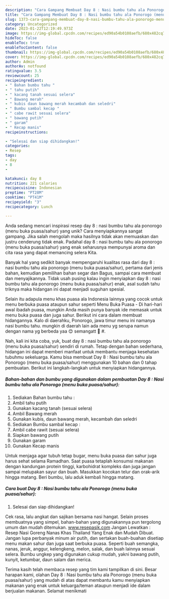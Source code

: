 ```yaml
---
description: "Cara Gampang Membuat Day 8 : Nasi bumbu tahu ala Ponorogo (menu buka puasa/sahur) yang Enak"
title: "Cara Gampang Membuat Day 8 : Nasi bumbu tahu ala Ponorogo (menu buka puasa/sahur) yang Enak"
slug: 1373-cara-gampang-membuat-day-8-nasi-bumbu-tahu-ala-ponorogo-menu-buka-puasa-sahur-yang-enak
category: Uncategorized
date: 2023-01-22T12:19:49.973Z
image: https://img-global.cpcdn.com/recipes/ed90a54b0108aefb/680x482cq70/day-8-nasi-bumbu-tahu-ala-ponorogo-menu-buka-puasasahur-foto-resep-utama.jpg
hideToc: false
enableToc: true
enableTocContent: false
thumbnail: https://img-global.cpcdn.com/recipes/ed90a54b0108aefb/680x482cq70/day-8-nasi-bumbu-tahu-ala-ponorogo-menu-buka-puasasahur-foto-resep-utama.jpg
cover: https://img-global.cpcdn.com/recipes/ed90a54b0108aefb/680x482cq70/day-8-nasi-bumbu-tahu-ala-ponorogo-menu-buka-puasasahur-foto-resep-utama.jpg
author: Admin
authorAv: notfound
ratingvalue: 3.5
reviewcount: 25
recipeingredient:
- " Bahan bumbu tahu "
- " tahu putih"
- " kacang tanah sesuai selera"
- " Bawang merah"
- " kubis daun bawang merah kecambah dan seledri"
- " Bumbu sambal kecap "
- " cabe rawit sesuai selera"
- " bawang putih"
- " garam"
- " Kecap manis"
recipeinstructions:

- "Selesai dan siap dihidangkan!"
categories:
- Resep
tags:
- day
- 8
- 

katakunci: day 8  
nutrition: 221 calories
recipecuisine: Indonesian
preptime: "PT28M"
cooktime: "PT41M"
recipeyield: "3"
recipecategory: Lunch

---
```





Anda sedang mencari inspirasi resep day 8 : nasi bumbu tahu ala ponorogo (menu buka puasa/sahur) yang unik? Cara menyiapkannya sangat gampang. Jika salah mengolah maka hasilnya tidak akan memuaskan dan justru cenderung tidak enak. Padahal day 8 : nasi bumbu tahu ala ponorogo (menu buka puasa/sahur) yang enak seharusnya mempunyai aroma dan cita rasa yang dapat memancing selera Kita.





Banyak hal yang sedikit banyak mempengaruhi kualitas rasa dari day 8 : nasi bumbu tahu ala ponorogo (menu buka puasa/sahur), pertama dari jenis bahan, kemudian pemilihan bahan segar dan Bagus, sampai cara membuat dan menyajikannya. Tidak usah pusing kalau ingin menyiapkan day 8 : nasi bumbu tahu ala ponorogo (menu buka puasa/sahur) enak,      asal sudah tahu triknya maka hidangan ini dapat menjadi suguhan spesial.














Selain itu adapula menu khas puasa ala Indonesia lainnya yang cocok untuk menu berbuka puasa ataupun sahur seperti Menu Buka Puasa - Di hari-hari awal ibadah puasa, mungkin Anda masih punya banyak ide memasak untuk menu buka puasa dan juga sahur. Berikut ini cara dalam membuat hidangannya. Kalo di daerahku, Ponorogo, jawa timur menu ini namanya nasi bumbu tahu. mungkin di daerah lain ada menu yg serupa namun dengan nama yg berbeda yaa 😊 semangatt 💪 #.






Nah, kali ini kita coba, yuk, buat day 8 : nasi bumbu tahu ala ponorogo (menu buka puasa/sahur) sendiri di rumah. Tetap dengan bahan sederhana, hidangan ini dapat memberi manfaat untuk membantu menjaga kesehatan tubuhmu sekeluarga. Kamu bisa membuat Day 8 : Nasi bumbu tahu ala Ponorogo (menu buka puasa/sahur) menggunakan 10 bahan dan 0 tahap pembuatan. Berikut ini langkah-langkah untuk menyiapkan hidangannya.

<!--inarticleads1-->

##### Bahan-bahan dan bumbu yang digunakan dalam pembuatan Day 8 : Nasi bumbu tahu ala Ponorogo (menu buka puasa/sahur):

1. Sediakan  Bahan bumbu tahu :
1. Ambil  tahu putih
1. Gunakan  kacang tanah (sesuai selera)
1. Ambil  Bawang merah
1. Gunakan  kubis, daun bawang merah, kecambah dan seledri
1. Sediakan  Bumbu sambal kecap :
1. Ambil  cabe rawit (sesuai selera)
1. Siapkan  bawang putih
1. Gunakan  garam
1. Gunakan  Kecap manis


Untuk menjaga agar tubuh tetap bugar, menu buka puasa dan sahur juga harus sehat selama Ramadhan. Saat puasa tetaplah konsumsi makanan dengan kandungan protein tinggi, karbohidrat kompleks dan juga jangan sampai melupakan sayur dan buah. Masukkan kocokan telur dan orak-arik hingga matang. Beri bumbu, lalu aduk kembali hingga matang. 

<!--inarticleads2-->

##### Cara buat Day 8 : Nasi bumbu tahu ala Ponorogo (menu buka puasa/sahur):


1. Selesai dan siap dihidangkan!

Cek rasa, lalu angkat dan sajikan bersama nasi hangat. Selain proses membuatnya yang simpel, bahan-bahan yang digunakannya pun tergolong umum dan mudah ditemukan. www.resepasik.com Jangan Lewatkan : Resep Nasi Goreng Nanas Khas Thailand Yang Enak dan Mudah Dibuat. Jangan lupa perbanyak minum air putih, dan sertakan buah-buahan disetiap menu makan sahur dan juga saat berbuka puasa. Seperti buah semangka, nanas, jeruk, anggur, kelengkeng, melon, salak, dan buah lainnya sesuai selera. Bumbu ungkep yang digunakan cukup mudah, yakni bawang putih, kunyit, ketumbar, daun salam dan merica. 

Terima kasih telah membaca resep yang tim kami tampilkan di sini. Besar harapan kami, olahan Day 8 : Nasi bumbu tahu ala Ponorogo (menu buka puasa/sahur) yang mudah di atas dapat membantu kamu menyiapkan makanan yang enak untuk keluarga/teman ataupun menjadi ide dalam berjualan makanan. Selamat menikmati
